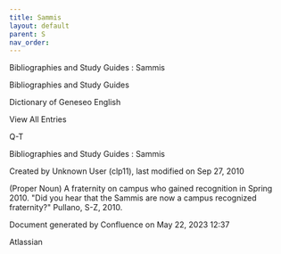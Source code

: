 ```yaml
---
title: Sammis
layout: default
parent: S
nav_order:
---
```


Bibliographies and Study Guides : Sammis

Bibliographies and Study Guides

Dictionary of Geneseo English

View All Entries

Q-T

Bibliographies and Study Guides : Sammis

Created by  Unknown User (clp11), last modified on Sep 27, 2010

(Proper Noun) A fraternity on campus who gained recognition in Spring 2010. &quot;Did you hear that the Sammis are now a campus recognized fraternity?&quot; Pullano, S-Z, 2010.

Document generated by Confluence on May 22, 2023 12:37

Atlassian

